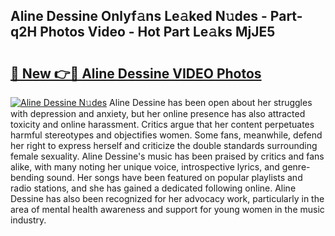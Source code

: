 ## Aline Dessine Onlyf𝚊ns Le𝚊ked N𝚞des - Part-q2H Photos Video - Hot Part Le𝚊ks MjJE5

# <h2><a href="http://ac42486.deff.icu/?id=Aline+Dessine">🔗 New 👉🔴 Aline Dessine VIDEO Photos</a></h2>

[![Aline Dessine N𝚞des](https://i.imgur.com/rIISA9y.gif)](http://ac42486.deff.icu/?id=Aline+Dessine)
Aline Dessine has been open about her struggles with depression and anxiety, but her online presence has also attracted toxicity and online harassment. Critics argue that her content perpetuates harmful stereotypes and objectifies women. Some fans, meanwhile, defend her right to express herself and criticize the double standards surrounding female sexuality. Aline Dessine's music has been praised by critics and fans alike, with many noting her unique voice, introspective lyrics, and genre-bending sound. Her songs have been featured on popular playlists and radio stations, and she has gained a dedicated following online. Aline Dessine has also been recognized for her advocacy work, particularly in the area of mental health awareness and support for young women in the music industry.
